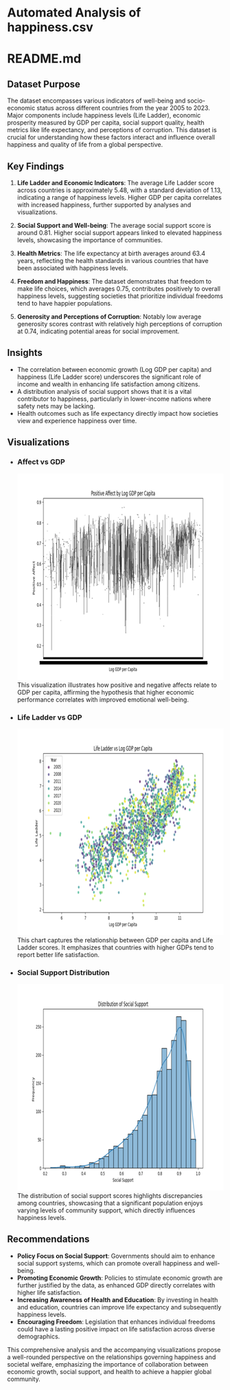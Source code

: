 # Automated Analysis of happiness.csv

# README.md

## Dataset Purpose
The dataset encompasses various indicators of well-being and socio-economic status across different countries from the year 2005 to 2023. Major components include happiness levels (Life Ladder), economic prosperity measured by GDP per capita, social support quality, health metrics like life expectancy, and perceptions of corruption. This dataset is crucial for understanding how these factors interact and influence overall happiness and quality of life from a global perspective.

## Key Findings
1. **Life Ladder and Economic Indicators**: The average Life Ladder score across countries is approximately 5.48, with a standard deviation of 1.13, indicating a range of happiness levels. Higher GDP per capita correlates with increased happiness, further supported by analyses and visualizations.

2. **Social Support and Well-being**: The average social support score is around 0.81. Higher social support appears linked to elevated happiness levels, showcasing the importance of communities.

3. **Health Metrics**: The life expectancy at birth averages around 63.4 years, reflecting the health standards in various countries that have been associated with happiness levels.

4. **Freedom and Happiness**: The dataset demonstrates that freedom to make life choices, which averages 0.75, contributes positively to overall happiness levels, suggesting societies that prioritize individual freedoms tend to have happier populations.

5. **Generosity and Perceptions of Corruption**: Notably low average generosity scores contrast with relatively high perceptions of corruption at 0.74, indicating potential areas for social improvement.

## Insights
- The correlation between economic growth (Log GDP per capita) and happiness (Life Ladder score) underscores the significant role of income and wealth in enhancing life satisfaction among citizens.
- A distribution analysis of social support shows that it is a vital contributor to happiness, particularly in lower-income nations where safety nets may be lacking.
- Health outcomes such as life expectancy directly impact how societies view and experience happiness over time.

## Visualizations
- ### Affect vs GDP
  ![Affect vs GDP Visualization](affect_vs_gdp.png)
  This visualization illustrates how positive and negative affects relate to GDP per capita, affirming the hypothesis that higher economic performance correlates with improved emotional well-being.

- ### Life Ladder vs GDP
  ![Life Ladder vs GDP Visualization](life_ladder_vs_gdp.png)
  This chart captures the relationship between GDP per capita and Life Ladder scores. It emphasizes that countries with higher GDPs tend to report better life satisfaction.

- ### Social Support Distribution
  ![Social Support Distribution Visualization](social_support_distribution.png)
  The distribution of social support scores highlights discrepancies among countries, showcasing that a significant population enjoys varying levels of community support, which directly influences happiness levels.

## Recommendations
- **Policy Focus on Social Support**: Governments should aim to enhance social support systems, which can promote overall happiness and well-being.
- **Promoting Economic Growth**: Policies to stimulate economic growth are further justified by the data, as enhanced GDP directly correlates with higher life satisfaction.
- **Increasing Awareness of Health and Education**: By investing in health and education, countries can improve life expectancy and subsequently happiness levels.
- **Encouraging Freedom**: Legislation that enhances individual freedoms could have a lasting positive impact on life satisfaction across diverse demographics.

This comprehensive analysis and the accompanying visualizations propose a well-rounded perspective on the relationships governing happiness and societal welfare, emphasizing the importance of collaboration between economic growth, social support, and health to achieve a happier global community.